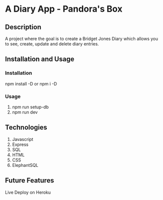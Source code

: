 # A Diary App - Pandora's Box

## Description
A project where the goal is to create a Bridget Jones Diary which allows you to see, create, update and delete diary entries.

## Installation and Usage
### Installation
npm install -D or npm i -D
### Usage
1. npm run setup-db
2. npm run dev

## Technologies
1. Javascript 
2. Express
3. SQL
4. HTML
5. CSS
6. ElephantSQL

## Future Features 
Live Deploy on Heroku
